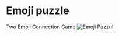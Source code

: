 # Emoji puzzle
Two Emoji Connection Game
![Emoji Pazzul](https://user-images.githubusercontent.com/75137438/185676137-bbf77120-ab94-425e-8d3f-47e04561ceb2.gif)
